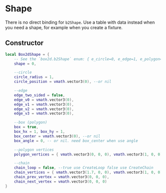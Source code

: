 # Shape
There is no direct binding for `b2Shape`. Use a table with data instead when you need a shape, for example when you create a fixture.

## Constructor

```lua
local Box2dShape = {
	-- See the `box2d.b2Shape` enum: { e_circle=0, e_edge=1, e_polygon=2, e_chain=3 }
	shape = 0,

	--circle
	circle_radius = 1,
	circle_position = vmath.vector3(0), --or nil

	--edge
	edge_two_sided = false,
	edge_v0 = vmath.vector3(0),
	edge_v1 = vmath.vector3(0),
	edge_v2 = vmath.vector3(0),
	edge_v3 = vmath.vector3(0),

	--box (polygon)
	box = true,
	box_hx = 1, box_hy = 1,
	box_center = vmath.vector3(0), --or nil
	box_angle = 0, -- or nil. need box_center when use angle

	--polygon vertices
	polygon_vertices = { vmath.vector3(0, 0, 0), vmath.vector3(1, 0, 0), vmath.vector3(0, 1, 0) },

	--chain
	chain_loop = false, --true use CreateLoop false use CreateChain
	chain_vertices = { vmath.vector3(1.7, 0, 0), vmath.vector3(1, 0, 0), vmath.vector3(0, 0, 0), vmath.vector3(-1.7, 0.4, 0) },
	chain_prev_vertex = vmath.vector3(0, 0, 0),
	chain_next_vertex = vmath.vector3(0, 0, 0)
}
```
